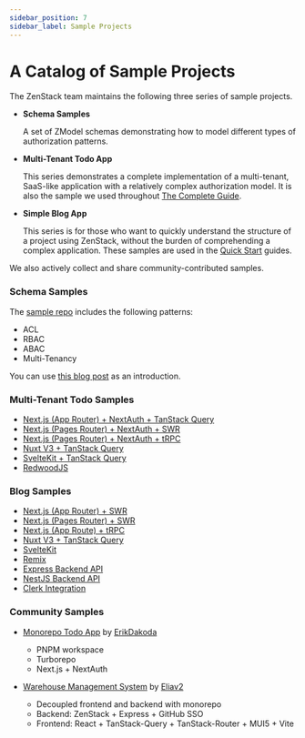 ```yaml
---
sidebar_position: 7
sidebar_label: Sample Projects
---
```


# A Catalog of Sample Projects

The ZenStack team maintains the following three series of sample projects.

- **Schema Samples**

    A set of ZModel schemas demonstrating how to model different types of authorization patterns.

- **Multi-Tenant Todo App**

    This series demonstrates a complete implementation of a multi-tenant, SaaS-like application with a relatively complex authorization model. It is also the sample we used throughout [The Complete Guide](./the-complete-guide/).

- **Simple Blog App**

    This series is for those who want to quickly understand the structure of a project using ZenStack, without the burden of comprehending a complex application. These samples are used in the [Quick Start](./category/quick-start) guides.

We also actively collect and share community-contributed samples.

### Schema Samples

The [sample repo](https://github.com/zenstackhq/authz-modeling-samples) includes the following patterns:

- ACL
- RBAC
- ABAC
- Multi-Tenancy

You can use [this blog post](https://zenstack.dev/blog/model-authz) as an introduction.

### Multi-Tenant Todo Samples

-   [Next.js (App Router) + NextAuth + TanStack Query](https://github.com/zenstackhq/sample-todo-nextjs-tanstack)
-   [Next.js (Pages Router) + NextAuth + SWR](https://github.com/zenstackhq/sample-todo-nextjs)
-   [Next.js (Pages Router) + NextAuth + tRPC](https://github.com/zenstackhq/sample-todo-trpc)
-   [Nuxt V3 + TanStack Query](https://github.com/zenstackhq/sample-todo-nuxt)
-   [SvelteKit + TanStack Query](https://github.com/zenstackhq/sample-todo-sveltekit)
-   [RedwoodJS](https://github.com/zenstackhq/sample-todo-redwood)

### Blog Samples

-   [Next.js (App Router) + SWR](https://github.com/zenstackhq/docs-tutorial-nextjs-app-dir)
-   [Next.js (Pages Router) + SWR](https://github.com/zenstackhq/docs-tutorial-nextjs)
-   [Next.js (App Route) + tRPC](https://github.com/zenstackhq/sample-blog-nextjs-app-trpc)
-   [Nuxt V3 + TanStack Query](https://github.com/zenstackhq/docs-tutorial-nuxt)
-   [SvelteKit](https://github.com/zenstackhq/docs-tutorial-sveltekit)
-   [Remix](https://github.com/zenstackhq/docs-tutorial-remix)
-   [Express Backend API](https://github.com/zenstackhq/docs-tutorial-express)
-   [NestJS Backend API](https://github.com/zenstackhq/docs-tutorial-nestjs)
-   [Clerk Integration](https://github.com/zenstackhq/docs-tutorial-clerk)

### Community Samples

- [Monorepo Todo App](https://github.com/ErikDakoda/sample-todo-nextjs-turbo) by [ErikDakoda](https://github.com/ErikDakoda)

    - PNPM workspace
    - Turborepo
    - Next.js + NextAuth

- [Warehouse Management System](https://github.com/Eliav2/zenstack-warehouse-demo) by [Eliav2](https://github.com/Eliav2)

    - Decoupled frontend and backend with monorepo
    - Backend: ZenStack + Express + GitHub SSO
    - Frontend: React + TanStack-Query + TanStack-Router + MUI5 + Vite

